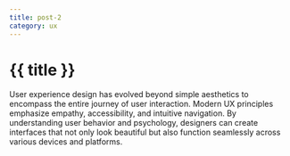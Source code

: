 ```yaml
---
title: post-2
category: ux
---
```


# {{ title }}

User experience design has evolved beyond simple aesthetics to encompass the entire journey of user interaction. Modern UX principles emphasize empathy, accessibility, and intuitive navigation. By understanding user behavior and psychology, designers can create interfaces that not only look beautiful but also function seamlessly across various devices and platforms. 